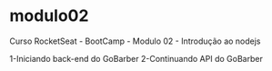 # modulo02
Curso RocketSeat - BootCamp - Modulo 02 - Introdução ao nodejs

1-Iniciando back-end do GoBarber
2-Continuando API do GoBarber
